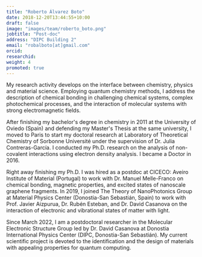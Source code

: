 ```yaml
---
title: "Roberto Álvarez Boto"
date: 2018-12-20T13:44:55+10:00
draft: false
image: "images/team/roberto_boto.png"
jobtitle: "Post-doc"
address: "DIPC Building 2"
email: "robalboto[at]gmail.com"
orcid: 
researchid: 
weight: 4
promoted: true
---
```


My research activity develops on the interface between chemistry, physics and material science. Employing quantum chemistry methods, I address the description of chemical bonding in challenging chemical systems, complex photochemical processes, and the interaction of molecular systems with strong electromagnetic fields.

After finishing my bachelor's degree in chemistry in 2011 at the University of Oviedo (Spain) and defending my Master's Thesis at the same university, I moved to Paris to start my doctoral research at Laboratory of Theoretical Chemistry of Sorbonne Université under the supervision of Dr. Julia Contreras-García. I conducted my Ph.D. research on the analysis of non-covalent interactions using electron density analysis. I became a Doctor in 2016. 

Right away finishing my Ph.D. I was hired as a postdoc at CICECO: Aveiro Institute of Material (Portugal) to work with Dr. Manuel Melle-Franco on chemical bonding, magnetic properties, and excited states of nanoscale graphene fragments. In 2019, I joined The Theory of NanoPhotonics Group at Material Physics Center (Donostia-San Sebastián, Spain) to work with Prof. Javier Aizpurua, Dr. Rubén Esteban, and Dr. David Casanova on the interaction of electronic and vibrational states of matter with light.

Since March 2022, I am a postdoctoral researcher in the Molecular Electronic Structure Group led by Dr. David Casanova at Donostia International Physics Center (DIPC, Donostia-San Sebastián). My current scientific project is devoted to the identification and the design of materials with appealing properties for quantum computing.